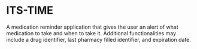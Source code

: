 # ITS-TIME
A medication reminder application that gives the user an alert of what medication to take and when to take it.  Additional functionalities may include a drug identifier, last pharmacy filled identifier, and expiration date.
